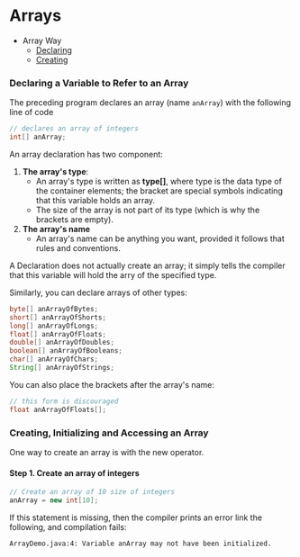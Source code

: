 # Arrays

- Array Way
    - [Declaring](#declaring-a-variable-to-refer-to-an-array)
    - [Creating](#creating-initializing-and-accessing-an-array)


### Declaring a Variable to Refer to an Array

The preceding program declares an array (name `anArray`) with the following line of code

```java
// declares an array of integers
int[] anArray;
```

An array declaration has two component:

1. **The array's type**: 
    - An array's type is written as **type[]**, where type is the data type of the container elements; the bracket are special symbols indicating that this variable holds an array.
    - The size of the array is not part of its type (which is why the brackets are empty).
2. **The array's name**
    - An array's name can be anything you want, provided it follows that rules and conventions.

A Declaration does not actually create an array; it simply tells the compiler that this variable will hold the arry of the specified type.


Similarly, you can declare arrays of other types:

```java
byte[] anArrayOfBytes;
short[] anArrayOfShorts;
long[] anArrayOfLongs;
float[] anArrayOfFloats;
double[] anArrayOfDoubles;
boolean[] anArrayOfBooleans;
char[] anArrayOfChars;
String[] anArrayOfStrings;
```

You can also place the brackets after the array's name:

```java
// this form is discouraged
float anArrayOfFloats[];
```



### Creating, Initializing and Accessing an Array

One way to create an array is with the new operator. 

#### Step 1. Create an array of integers

```java
// Create an array of 10 size of integers
anArray = new int[10];
```

If this statement is missing, then the compiler prints an error link the following, and compilation fails:

```bash
ArrayDemo.java:4: Variable anArray may not have been initialized.
```
